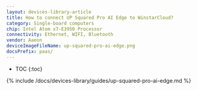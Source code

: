 ```yaml
---
layout: devices-library-article
title: How to connect UP Squared Pro AI Edge to WinstarCloud?
category: Single-board computers
chip: Intel Atom x7-E3950 Processor
connectivity: Ethernet, WIFI, Bluetooth
vendor: Aaeon
deviceImageFileName: up-squared-pro-ai-edge.png
docsPrefix: paas/
---
```



* TOC
{:toc}

{% include /docs/devices-library/guides/up-squared-pro-ai-edge.md %}